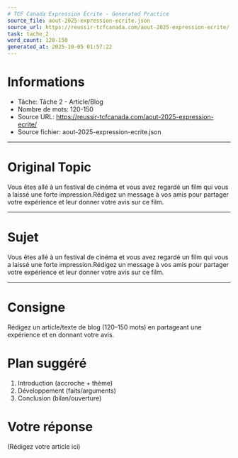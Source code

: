 ```yaml
---
# TCF Canada Expression Écrite - Generated Practice
source_file: aout-2025-expression-ecrite.json
source_url: https://reussir-tcfcanada.com/aout-2025-expression-ecrite/
task: tache_2
word_count: 120-150
generated_at: 2025-10-05 01:57:22
---
```


# Informations
- Tâche: Tâche 2 - Article/Blog
- Nombre de mots: 120-150
- Source URL: https://reussir-tcfcanada.com/aout-2025-expression-ecrite/
- Source fichier: aout-2025-expression-ecrite.json

---

# Original Topic
Vous êtes allé à un festival de cinéma et vous avez regardé un film qui vous a laissé une forte impression.Rédigez un message à vos amis pour partager votre expérience et leur donner votre avis sur ce film.

---

# Sujet
Vous êtes allé à un festival de cinéma et vous avez regardé un film qui vous a laissé une forte impression.Rédigez un message à vos amis pour partager votre expérience et leur donner votre avis sur ce film.

---
# Consigne
Rédigez un article/texte de blog (120–150 mots) en partageant une expérience et en donnant votre avis.

# Plan suggéré
1. Introduction (accroche + thème)
2. Développement (faits/arguments)
3. Conclusion (bilan/ouverture)

# Votre réponse
(Rédigez votre article ici)
